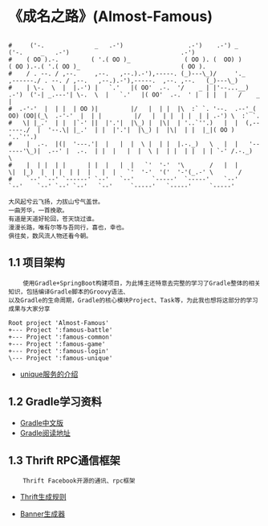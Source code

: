 # 《成名之路》(Almost-Famous)

~~~

#     ('-.              _   .-')                  .-')    .-') _                       ('-.     _   .-')                               .-')
#    ( OO ).-.         ( '.( OO )_               ( OO ). (  OO) )                     ( OO ).-.( '.( OO )_                            ( OO ).
#    / . --. / ,--.     ,--.   ,--.).-'),-----. (_)---\_)/     '._            ,------./ . --. / ,--.   ,--.).-'),-----.  ,--. ,--.   (_)---\_)
#    | \-.  \  |  |.-') |   `.'   |( OO'  .-.  '/    _ | |'--...__)  .-')  ('-| _.---'| \-.  \  |   `.'   |( OO'  .-.  ' |  | |  |   /    _ |
#  .-'-'  |  | |  | OO )|         |/   |  | |  |\  :` `. '--.  .--'_(  OO) (OO|(_\  .-'-'  |  | |         |/   |  | |  | |  | | .-') \  :` `.
#   \| |_.'  | |  |`-' ||  |'.'|  |\_) |  |\|  | '..`''.)   |  |  (,------./  |  '--.\| |_.'  | |  |'.'|  |\_) |  |\|  | |  |_|( OO ) '..`''.)
#    |  .-.  |(|  '---.'|  |   |  |  \ |  | |  |.-._)   \   |  |   '------'\_)|  .--' |  .-.  | |  |   |  |  \ |  | |  | |  | | `-' /.-._)   \
#    |  | |  | |      | |  |   |  |   `'  '-'  '\       /   |  |             \|  |_)  |  | |  | |  |   |  |   `'  '-'  '('  '-'(_.-' \       /
#    `--' `--' `------' `--'   `--'     `-----'  `-----'    `--'              `--'    `--' `--' `--'   `--'     `-----'   `-----'     `-----'

~~~

```
大风起兮云飞扬，力拔山兮气盖世。
一曲芳华，一首挽歌。
有道是天道好轮回，苍天饶过谁。
漫漫长路，唯有尔等与吾同行，喜也，幸也。
俱往矣，数风流人物还看今朝。
```

## 1.1 项目架构

~~~
    使用Gradle+SpringBoot构建项目，为此博主还特意去完整的学习了Gradle整体的相关知识，包括编译Gradle脚本的Groovy语法、
以及Gradle的生命周期，Gradle的核心模块Project、Task等，为此我也想将这部分的学习成果与大家分享    
~~~    

~~~
Root project 'Almost-Famous'
+--- Project ':famous-battle'
+--- Project ':famous-common'
+--- Project ':famous-game'
+--- Project ':famous-login'
\--- Project ':famous-unique'
~~~

* [unique服务的介绍](./famous-unique/README.md)

## 1.2 Gradle学习资料

* [Gradle中文版](https://github.com/DONGChuan/GradleUserGuide)
* [Gradle阅读地址](https://dongchuan.gitbooks.io/gradle-user-guide-/)
    
    
## 1.3 Thrift RPC通信框架    

~~~
    Thrift Facebook开源的通讯、rpc框架    
~~~

* [Thrift生成规则](https://github.com/noseparte/thrift-server) 

* [Banner生成器](http://patorjk.com/software/taag/#p=display&f=Graffiti&t=Type%20Something%20)